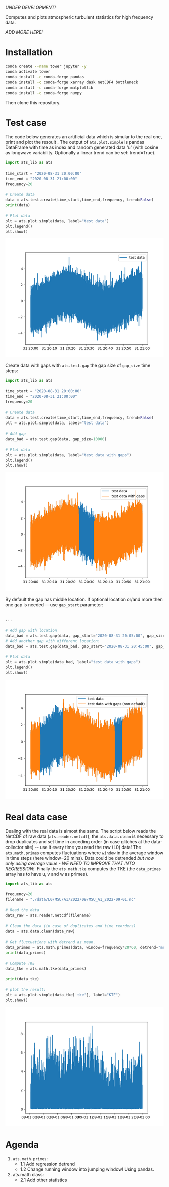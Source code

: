 *UNDER DEVELOPMENT!*

Computes and plots atmospheric turbulent statistics for high frequency data. 

*ADD MORE HERE!*

# Installation 

```bash
conda create --name tower jupyter -y
conda activate tower
conda install -c conda-forge pandas
conda install -c conda-forge xarray dask netCDF4 bottleneck
conda install -c conda-forge matplotlib
conda install -c conda-forge numpy
```
Then clone this repository.

# Test case

The code below generates an artificial data which is simular to the real one, print and plot the resoult . The output of `ats.plot.simple` is pandas DataFrame with time as index and random generated data 'u' (with cosine as longwave variability. Optionally a linear trend can be set: trend=True). 
```python
import ats_lib as ats

time_start = "2020-08-31 20:00:00"
time_end = "2020-08-31 21:00:00"
frequency=20

# Create data
data = ats.test.create(time_start,time_end,frequency, trend=False) 
print(data)

# Plot data
plt = ats.plot.simple(data, label="test data")
plt.legend()
plt.show()

```

![Alt text](./example_test_1.png "artificial data generator")


Create data with gaps with `ats.test.gap` the gap size of `gap_size` time steps:
```python
import ats_lib as ats

time_start = "2020-08-31 20:00:00"
time_end = "2020-08-31 21:00:00"
frequency=20

# Create data
data = ats.test.create(time_start,time_end,frequency, trend=False) 
plt = ats.plot.simple(data, label="test data")

# Add gap
data_bad = ats.test.gap(data, gap_size=10000)

# Plot data
plt = ats.plot.simple(data, label="test data with gaps")
plt.legend()
plt.show()
```

![Alt text](./example_test_2.png "data with default gap")


By default the gap has middle location. If optional location or/and more then one gap is needed -- use `gap_start` parameter: 


```python

...

# Add gap with location
data_bad = ats.test.gap(data, gap_start="2020-08-31 20:05:00", gap_size=15000)
# Add another gap with different location:
data_bad = ats.test.gap(data_bad, gap_start="2020-08-31 20:45:00", gap_size=5000)

# Plot data
plt = ats.plot.simple(data_bad, label="test data with gaps")
plt.legend()
plt.show()
```

![Alt text](./example_test_3.png "data with non-default gaps")


# Real data case
Dealing with the real data is almost the same. The script below reads the NetCDF of raw data (`ats.reader.netcdf`), the `ats.data.clean` is necessary to drop duplicates and set time in acceding order (in case glitches at the data-collector site) -- use it every time you read the raw (L0) data! The `ats.math.primes` computes fluctuations where `window` in the average window in time steps (here window=20 mins). Data could be detrended *but now only using average value - WE NEED TO IMPROVE THAT INTO REGRESSION!*. Finally the `ats.math.tke` computes the TKE (the `data_primes` array has to have u, v and w as primes).


```python
import ats_lib as ats

frequency=20
filename = "./data/L0/MSU/A1/2022/09/MSU_A1_2022-09-01.nc"

# Read the data
data_raw = ats.reader.netcdf(filename)

# Clean the data (in case of duplicates and time reorders)
data = ats.data.clean(data_raw)

# Get fluctuations with detrend as mean.
data_primes = ats.math.primes(data, window=frequency*20*60, detrend="mean")
print(data_primes)

# Compute TKE
data_tke = ats.math.tke(data_primes)

print(data_tke)

# plot the result:
plt = ats.plot.simple(data_tke['tke'], label="KTE")
plt.show()

```

![Alt text](./example_test_4.png "data with non-default gaps")



# Agenda
1. `ats.math.primes`:
   * 1.1 Add regression detrend
   * 1.2 Change running window into jumping window! Using pandas.
2. ats.math class:
   * 2.1 Add other statistics